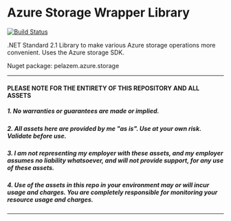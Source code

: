 # Azure Storage Wrapper Library

[![Build Status](https://dev.azure.com/paelaz/pelazem.azure.storage/_apis/build/status/CI?branchName=master)](https://dev.azure.com/paelaz/pelazem.azure.storage/_build/latest?definitionId=16&branchName=master)

.NET Standard 2.1 Library to make various Azure storage operations more convenient. Uses the Azure storage SDK.

Nuget package: pelazem.azure.storage

---

#### PLEASE NOTE FOR THE ENTIRETY OF THIS REPOSITORY AND ALL ASSETS
##### 1. No warranties or guarantees are made or implied.
##### 2. All assets here are provided by me "as is". Use at your own risk. Validate before use.
##### 3. I am not representing my employer with these assets, and my employer assumes no liability whatsoever, and will not provide support, for any use of these assets.
##### 4. Use of the assets in this repo in your environment may or will incur usage and charges. You are completely responsible for monitoring your resource usage and charges.

---
